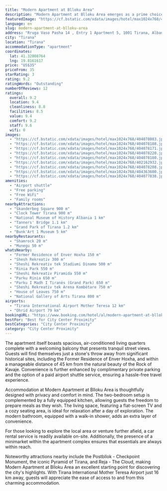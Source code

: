 ```yaml
---
title: "Modern Apartment at Blloku Area"
description: "Modern Apartment at Blloku Area emerges as a prime choice for travelers seeking a blend of comfort and convenience in the heart of Tirana."
featuredImage: "https://cf.bstatic.com/xdata/images/hotel/max1024x768/404078083.jpg?k=bee243b37c3757d992f3265f29be92bf90536ba06da383d3b364675ed53809d5&o=&hp=1"
language: en
slug: modern-apartment-at-blloku-area
address: "Rruga Vaso Pasha 14 , Entry 1 Apartment 5, 1001 Tirana, Albania"
city: "Tirana"
location: "Tirana"
accommodationType: "apartment"
coordinates:
  lat: 41.32008764
  lng: 19.8161617
price: "US$35"
priceFrom: 35
starRating: 3
rating: 9.2
ratingWords: "Outstanding"
numberOfReviews: 12
ratings:
  overall: 9.2
  location: 9.4
  cleanliness: 8.8
  facilities: 8.5
  value: 9.4
  comfort: 9.2
  staff: 9.6
  wifi: 0
images:
  - "https://cf.bstatic.com/xdata/images/hotel/max1024x768/404078083.jpg?k=bee243b37c3757d992f3265f29be92bf90536ba06da383d3b364675ed53809d5&o=&hp=1"
  - "https://cf.bstatic.com/xdata/images/hotel/max1024x768/404078188.jpg?k=a5e446d52d395c04a7dbe278c8d7d49c831b92e81a0080911af5182f495ad4c6&o=&hp=1"
  - "https://cf.bstatic.com/xdata/images/hotel/max1024x768/404078171.jpg?k=3ce5a88f31e9f791c59a56c96bbbb88e376cd4f5abcfa8d49fa45048b8354859&o=&hp=1"
  - "https://cf.bstatic.com/xdata/images/hotel/max1024x768/404078220.jpg?k=51028e1f3df7ee5c40806b8f9258d972b42a9ad64139c359b6b5bff17142a457&o=&hp=1"
  - "https://cf.bstatic.com/xdata/images/hotel/max1024x768/404078180.jpg?k=df0710a25ee9ad261b847174bbebc73aa34557cdd69a76f772dceead1f59c9a1&o=&hp=1"
  - "https://cf.bstatic.com/xdata/images/hotel/max1024x768/402162932.jpg?k=c4afc1e411a4d5634330260006103b9ed5eac218e1406e2760b41e0bc2ec4e30&o=&hp=1"
  - "https://cf.bstatic.com/xdata/images/hotel/max1024x768/404078208.jpg?k=697b4a5b151f73cedb8e86a51c5b94c15f9fbe26a1a98f300bea22f930ab8427&o=&hp=1"
  - "https://cf.bstatic.com/xdata/images/hotel/max1024x768/404363600.jpg?k=8304882a682bc882cd6bf4e8103bc174cf4ec8fe388389311b8ba2acccc33dc5&o=&hp=1"
  - "https://cf.bstatic.com/xdata/images/hotel/max1024x768/404077838.jpg?k=dbf9ae60f650d9d3a983122dbb8ce2f59dedc054a608c5a6baa00d4fbda581f7&o=&hp=1"
amenities:
  - "Airport shuttle"
  - "Free parking"
  - "Free WiFi"
  - "Family rooms"
nearbyAttractions:
  - "Skanderbeg Square 900 m"
  - "Clock Tower Tirana 900 m"
  - "National Museum of History Albania 1 km"
  - "Tanners' Bridge 1.1 km"
  - "Grand Park of Tirana 1.2 km"
  - "Bunk'Art 1 Museum 5 km"
nearbyRestaurants:
  - "Shamrock 20 m"
  - "Munegu 50 m"
whatsNearby:
  - "Former Residence of Enver Hoxha 150 m"
  - "Shesh Rekreativ 300 m"
  - "Sheshi Rekreativ tek Stadiumi Dinamo 500 m"
  - "Rinia Park 550 m"
  - "Sheshi Rekreativ Piramida 550 m"
  - "Parku Rinia 650 m"
  - "Parku I Madh I Tiranës (Grand Park) 650 m"
  - "Sheshi Rekreativ tek Arena Kombëtare 750 m"
  - "House of Leaves 750 m"
  - "National Gallery of Arts Tirana 800 m"
airports:
  - "Tirana International Airport Mother Teresa 12 km"
  - "Ohrid Airport 79 km"
bookingURL: "https://www.booking.com/hotel/al/modern-apartment-at-blloku-area.en-gb.html?aid=8035640"
bestFor: "Best for City Center Proximity"
bestCategories: "City Center Proximity"
category: "City Center Proximity"
---
```


The apartment itself boasts spacious, air-conditioned living quarters complete with a welcoming balcony that presents tranquil street views. Guests will find themselves just a stone's throw away from significant historical sites, including the Former Residence of Enver Hoxha, and within a manageable distance of 45 km from the natural beauty of the Rock of Kavaje. Convenience is further enhanced by complimentary private parking and the option of a paid airport shuttle service, ensuring a hassle-free travel experience.

Accommodation at Modern Apartment at Blloku Area is thoughtfully designed with privacy and comfort in mind. The two-bedroom setup is complemented by a fully equipped kitchen, allowing guests the freedom to prepare meals as they wish. The living space, featuring a flat-screen TV and a cozy seating area, is ideal for relaxation after a day of exploration. The modern bathroom, equipped with a walk-in shower, adds an extra layer of convenience.

For those looking to explore the local area or venture further afield, a car rental service is readily available on-site. Additionally, the presence of a minimarket within the apartment complex ensures that essentials are always within reach.

Noteworthy attractions nearby include the Postbllok - Checkpoint Monument, the iconic Pyramid of Tirana, and Reja - The Cloud, making Modern Apartment at Blloku Area an excellent starting point for discovering the city's highlights. With Tirana International Mother Teresa Airport just 16 km away, guests will appreciate the ease of access to and from this charming accommodation.